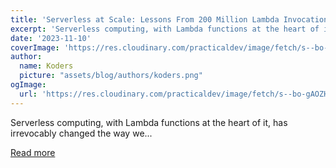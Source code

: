 ```yaml
---
title: 'Serverless at Scale: Lessons From 200 Million Lambda Invocations'
excerpt: 'Serverless computing, with Lambda functions at the heart of it, has irrevocably changed the way we...'
date: '2023-11-10'
coverImage: 'https://res.cloudinary.com/practicaldev/image/fetch/s--bo-gAOZH--/c_imagga_scale,f_auto,fl_progressive,h_420,q_66,w_1000/https://dev-to-uploads.s3.amazonaws.com/uploads/articles/2iw5zfixw7ma7qzlgydu.gif'
author:
  name: Koders
  picture: "assets/blog/authors/koders.png"
ogImage:
  url: 'https://res.cloudinary.com/practicaldev/image/fetch/s--bo-gAOZH--/c_imagga_scale,f_auto,fl_progressive,h_420,q_66,w_1000/https://dev-to-uploads.s3.amazonaws.com/uploads/articles/2iw5zfixw7ma7qzlgydu.gif'
---
```


Serverless computing, with Lambda functions at the heart of it, has irrevocably changed the way we...

[Read more](https://dev.to/adadot/serverless-at-scale-lessons-from-200-million-lambda-invocations-46h3)
